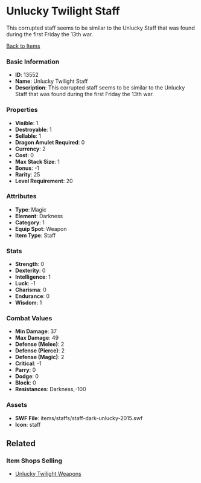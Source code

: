 # Unlucky Twilight Staff

This corrupted staff seems to be similar to the Unlucky Staff that was found during the first Friday the 13th war. 

[Back to Items](../items.md)

### Basic Information

- **ID**: 13552
- **Name**: Unlucky Twilight Staff
- **Description**: This corrupted staff seems to be similar to the Unlucky Staff that was found during the first Friday the 13th war. 

### Properties

- **Visible**: 1
- **Destroyable**: 1
- **Sellable**: 1
- **Dragon Amulet Required**: 0
- **Currency**: 2
- **Cost**: 0
- **Max Stack Size**: 1
- **Bonus**: -1
- **Rarity**: 25
- **Level Requirement**: 20

### Attributes

- **Type**: Magic
- **Element**: Darkness
- **Category**: 1
- **Equip Spot**: Weapon
- **Item Type**: Staff

### Stats

- **Strength**: 0
- **Dexterity**: 0
- **Intelligence**: 1
- **Luck**: -1
- **Charisma**: 0
- **Endurance**: 0
- **Wisdom**: 1

### Combat Values

- **Min Damage**: 37
- **Max Damage**: 49
- **Defense (Melee)**: 2
- **Defense (Pierce)**: 2
- **Defense (Magic)**: 2
- **Critical**: -1
- **Parry**: 0
- **Dodge**: 0
- **Block**: 0
- **Resistances**: Darkness,-100

### Assets

- **SWF File**: items/staffs/staff-dark-unlucky-2015.swf
- **Icon**: staff

## Related

### Item Shops Selling

- [Unlucky Twilight Weapons](../item-shops/428-unlucky-twilight-weapons.md)

